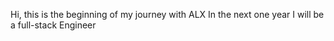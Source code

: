 Hi, this is the beginning of my journey with ALX
In the next one year I will be a full-stack Engineer
